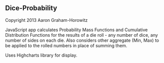 Dice-Probability
----------------
Copyright 2013 Aaron Graham-Horowitz

JavaScript app calculates Probability Mass Functions and Cumulative
Distribution Functions for the results of a die roll - any number of
dice, any number of sides on each die.  Also considers other aggregate
(Min, Max) to be applied to the rolled numbers in place of summing them.

Uses Highcharts library for display.
